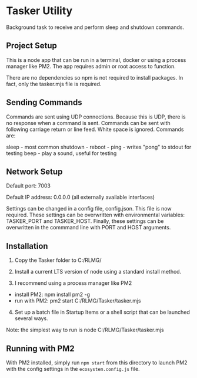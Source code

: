 # Tasker Utility

Background task to receive and perform sleep and shutdown commands. 

## Project Setup
This is a node app that can be run in a terminal, docker or using a process manager like PM2. The app requires admin or root access to function.

There are no dependencies so npm is not required to install packages. In fact, only the tasker.mjs file is required.

## Sending Commands

Commands are sent using UDP connections. Because this is UDP, there is no response when a command is sent. Commands can be sent with following carriage return or line feed. White space is ignored. Commands are:

sleep - most common
shutdown - 
reboot - 
ping - writes "pong" to stdout for testing
beep - play a sound, useful for testing

## Network Setup
Default port: 7003

Default IP address: 0.0.0.0 (all externally available interfaces)

Settings can be changed in a config file, config.json. This file is now required. These settings can be overwritten with environmental variables: TASKER_PORT and TASKER_HOST. Finally, these settings can be overwritten in the commmand line with PORT and HOST arguments.

## Installation
1. Copy the Tasker folder to C:/RLMG/

2. Install a current LTS version of node using a standard install method.

3. I recommend using a process manager like PM2
- install PM2: npm install pm2 -g
- run with PM2: pm2 start C:/RLMG/Tasker/tasker.mjs

4. Set up a batch file in Startup Items or a shell script that can be launched several ways. 

Note: the simplest way to run is node C:/RLMG/Tasker/tasker.mjs

## Running with PM2

With PM2 installed, simply run `npm start` from this directory to launch PM2 with the config settings in the `ecosystem.config.js` file.
